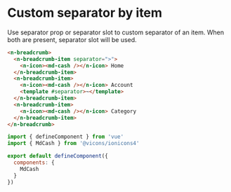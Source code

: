 # Custom separator by item

Use separator prop or separator slot to custom separator of an item. When both are present, separator slot will be used.

```html
<n-breadcrumb>
  <n-breadcrumb-item separator=">">
    <n-icon><md-cash /></n-icon> Home
  </n-breadcrumb-item>
  <n-breadcrumb-item>
    <n-icon><md-cash /></n-icon> Account
    <template #separator>~</template>
  </n-breadcrumb-item>
  <n-breadcrumb-item>
    <n-icon><md-cash /></n-icon> Category
  </n-breadcrumb-item>
</n-breadcrumb>
```

```js
import { defineComponent } from 'vue'
import { MdCash } from '@vicons/ionicons4'

export default defineComponent({
  components: {
    MdCash
  }
})
```
